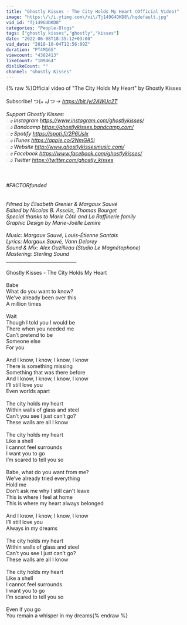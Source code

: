 ```yaml
---
title: "Ghostly Kisses - The City Holds My Heart (Official Video)"
image: "https:\/\/i.ytimg.com\/vi\/Tj149G4DKD8\/hqdefault.jpg"
vid_id: "Tj149G4DKD8"
categories: "People-Blogs"
tags: ["ghostly kisses","ghostly","kisses"]
date: "2022-06-08T18:35:12+03:00"
vid_date: "2018-10-04T12:56:09Z"
duration: "PT4M16S"
viewcount: "4382413"
likeCount: "109464"
dislikeCount: ""
channel: "Ghostly Kisses"
---
```

{% raw %}Official video of &quot;The City Holds My Heart&quot; by Ghostly Kisses<br /><br />Subscribe! つ(๑ _๑)つ → <a rel="nofollow" target="blank" href="https://bit.ly/2AWUc2T">https://bit.ly/2AWUc2T</a><br /><br />Support Ghostly Kisses:<br />ಂ Instagram <a rel="nofollow" target="blank" href="https://www.instagram.com/ghostlykisses/">https://www.instagram.com/ghostlykisses/</a><br />ಂ Bandcamp <a rel="nofollow" target="blank" href="https://ghostlykisses.bandcamp.com/">https://ghostlykisses.bandcamp.com/</a><br />ಂ Spotify <a rel="nofollow" target="blank" href="https://spoti.fi/2P6Uslx">https://spoti.fi/2P6Uslx</a><br />ಂ iTunes <a rel="nofollow" target="blank" href="https://apple.co/2NmGA5i">https://apple.co/2NmGA5i</a><br />ಂ Website <a rel="nofollow" target="blank" href="http://www.ghostlykissesmusic.com/">http://www.ghostlykissesmusic.com/</a><br />ಂ Facebook <a rel="nofollow" target="blank" href="https://www.facebook.com/ghostlykisses/">https://www.facebook.com/ghostlykisses/</a><br />ಂ Twitter <a rel="nofollow" target="blank" href="https://twitter.com/ghostly_kisses">https://twitter.com/ghostly_kisses</a> <br /><br /><br /><br />#FACTORfunded<br /><br /><br />Filmed by Élisabeth Grenier &amp; Margaux Sauvé <br />Edited by Nicolas B. Asselin, Thomas Bourget<br />Special thanks to Marie Côté and La Raffinerie family<br />Graphic Design by Marie-Joëlle Lemire<br /><br />Music: Margaux Sauvé, Louis-Étienne Santais <br />Lyrics: Margaux Sauvé, Vann Delorey<br />Sound &amp; Mix: Alex Ouzilleau (Studio Le Magnétophone)<br />Mastering: Sterling Sound<br />_______________________________<br /><br />Ghostly Kisses - The City Holds My Heart<br /><br />Babe <br />What do you want to know?<br />We’ve already been over this <br />A million times  <br /><br />Wait   <br />Though I told you I would be<br />There when you needed me<br />Can’t pretend to be <br />Someone else <br />For you  <br /><br />And I know, I know, I know, I know<br />There is something missing<br />Something that was there before<br />And I know, I know, I know, I know<br />I’ll still love you  <br />Even worlds apart<br /><br />The city holds my heart  <br />Within walls of glass and steel  <br />Can’t you see I just can’t go?<br />These walls are all I know<br /><br />The city holds my heart<br />Like a shell  <br />I cannot feel surrounds<br />I want you to go <br />I’m scared to tell you so  <br /><br />Babe, what do you want from me?  <br />We’ve already tried everything <br />Hold me <br />Don’t ask me why I still can't leave<br />This is where I feel at home<br />This is where my heart always belonged<br /><br />And I know, I know, I know, I know<br />I’ll still love you<br />Always in my dreams  <br /><br />The city holds my heart<br />Within walls of glass and steel<br />Can’t you see I just can’t go?<br />These walls are all I know<br /><br />The city holds my heart<br />Like a shell<br />I cannot feel surrounds<br />I want you to go <br />I’m scared to tell you so <br /><br />Even if you go<br />You remain a whisper in my dreams{% endraw %}

